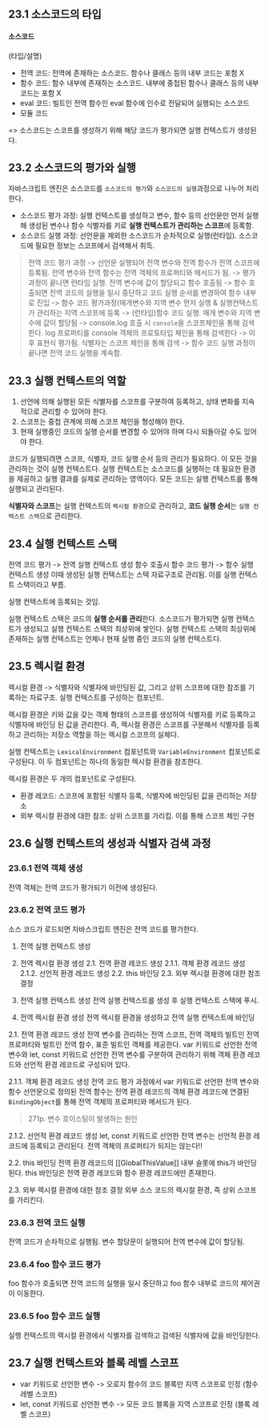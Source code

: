 ## 23.1 소스코드의 타입

#### 소스코드

(타입/설명)

- 전역 코드: 전역에 존재하는 소스코드. 함수나 클래스 등의 내부 코드는 포함 X
- 함수 코드: 함수 내부에 존재하는 소스코드. 내부에 중첩된 함수나 클래스 등의 내부 코드는 포함 X
- eval 코드: 빌트인 전역 함수인 eval 함수에 인수로 전달되어 실행되는 소스코드
- 모듈 코드

=> 소스코드는 스코프를 생성하기 위해 해당 코드가 평가되면 실행 컨텍스트가 생성된다.

## 23.2 소스코드의 평가와 실행

자바스크립트 엔진은 소스코드를 `소스코드의 평가`와 `소스코드의 실행`과정으로 나누어 처리한다.

- 소스코드 평가 과정: 실행 컨텍스트를 생성하고 변수, 함수 등의 선언문만 먼저 실행해 생성된 변수나 함수 식별자를 키로 **실행 컨텍스트가 관리하는 스코프**에 등록함.
- 소스코드 실행 과정: 선언문을 제외한 소스코드가 순차적으로 실행(런타임). 소스코드에 필요한 정보는 스코프에서 검색해서 취득.

> 전역 코드 평가 과정 -> 선언문 실행되어 전역 변수와 전역 함수가 전역 스코프에 등록됨. 전역 변수와 전역 함수는 전역 객체의 프로퍼티와 메서드가 됨. -> 평가 과정이 끝나면 런타임 실행. 전역 변수에 값이 할당되고 함수 호출됨 -> 함수 호출되면 전역 코드의 실행을 일시 중단하고 코드 실행 순서를 변경하여 함수 내부로 진입 -> 함수 코드 평가과정(매개변수와 지역 변수 먼저 실행 & 실행컨텍스트가 관리하는 지역 스코프에 등록 -> (런타임)함수 코드 실행. 매개 변수와 지역 변수에 값이 할당됨 -> console.log 호출 시 `console`을 스코프체인을 통해 검색한다. log 프로퍼티를 console 객체의 프로토타입 체인을 통해 검색한다 -> 이후 표현식 평가됨. 식별자는 스코프 체인을 통해 검색 -> 함수 코드 실행 과정이 끝나면 전역 코드 실행을 계속함.

## 23.3 실행 컨텍스트의 역할

1. 선언에 의해 실행된 모든 식별자를 스코프를 구분하여 등록하고, 상태 변화를 지속적으로 관리할 수 있어야 한다.
2. 스코프는 중첩 관계에 의해 스코프 체인을 형성해야 한다.
3. 현재 실행중인 코드의 실행 순서를 변경할 수 있어야 하며 다시 되돌아갈 수도 있어야 한다.

코드가 실행되려면 스코프, 식별자, 코드 실행 순서 등의 관리가 필요하다. 이 모든 것을 관리하는 것이 실행 컨텍스트다. 실행 컨텍스트는 소스코드를 실행하는 데 필요한 환경을 제공하고 실행 결과를 실제로 관리하는 영역이다. 모든 코드는 실행 컨텍스트를 통해 실행되고 관리된다.

**식별자와 스코프**는 실행 컨텍스트의 `렉시컬 환경`으로 관리하고, **코드 실행 순서**는 `실행 컨텍스트 스택`으로 관리한다.

## 23.4 실행 컨텍스트 스택

전역 코드 평가 -> 전역 실행 컨텍스트 생성
함수 호출시 함수 코드 평가 -> 함수 실행 컨텍스트 생성
이때 생성된 실행 컨텍스트는 스택 자료구조로 관리됨. 이를 실행 컨텍스트 스택이라고 부름.

실행 컨텍스트에 등록되는 것임.

실행 컨텍스트 스택은 코드의 **실행 순서를 관리**한다. 소스코드가 평가되면 실행 컨텍스트가 생성되고 실행 컨텍스트 스택의 최상위에 쌓인다. 실행 컨텍스트 스택의 최상위에 존재하는 실행 컨텍스트는 언제나 현재 실행 중인 코드의 실행 컨텍스트다.

## 23.5 렉시컬 환경

렉시컬 환경 -> 식별자와 식별자에 바인딩된 값, 그리고 상위 스코프에 대한 참조를 기록하는 자료구조. 실행 컨텍스트를 구성하는 컴포넌트.

렉시컬 환경은 키와 값을 갖는 객체 형태의 스코프를 생성하여 식별자를 키로 등록하고 식별자에 바인딩 된 값을 관리한다. 즉, 렉시컬 환경은 스코프를 구분해서 식별자를 등록하고 관리하는 저장소 역할을 하는 렉시컬 스코프의 실체다.

실행 컨텍스트는 `LexicalEnvironment` 컴포넌트와 `VariableEnvironment` 컴포넌트로 구성된다. 이 두 컴포넌트는 하나의 동일한 렉시컬 환경을 참조한다.

렉시컬 환경은 두 개의 컴포넌트로 구성된다.

- 환경 레코드: 스코프에 포함된 식별자 등록, 식별자에 바인딩된 값을 관리하는 저장소
- 외부 렉시컬 환경에 대한 참조: 상위 스코프를 가리킴. 이를 통해 스코프 체인 구현

## 23.6 실행 컨텍스트의 생성과 식별자 검색 과정

### 23.6.1 전역 객체 생성

전역 객체는 전역 코드가 평가되기 이전에 생성된다.

### 23.6.2 전역 코드 평가

소스 코드가 로드되면 자바스크립트 엔진은 전역 코드를 평가한다.

1. 전역 실행 컨텍스트 생성
2. 전역 렉시컬 환경 생성
   2.1. 전역 환경 레코드 생성
   2.1.1. 객체 환경 레코드 생성
   2.1.2. 선언적 환경 레코드 생성
   2.2. this 바인딩
   2.3. 외부 렉시컬 환경에 대한 참조 결정

3. 전역 실행 컨텍스트 생성
   전역 실행 컨텍스트를 생성 후 실행 컨텍스트 스택에 푸시.

4. 전역 렉시컬 환경 생성
   전역 렉시컬 환경을 생성하고 전역 실행 컨텍스트에 바인딩

2.1. 전역 환경 레코드 생성
전역 변수를 관리하는 전역 스코프, 전역 객체의 빌트인 전역 프로퍼티와 빌트인 전역 함수, 표준 빌트인 객체를 제공한다.
var 키워드로 선언한 전역 변수와 let, const 키워드로 선언한 전역 변수를 구분하여 관리하기 위해 객체 환경 레코드와 선언적 환경 레코드로 구성되어 있다.

2.1.1. 객체 환경 레코드 생성
전역 코드 평가 과정에서 var 키워드로 선언한 전역 변수와 함수 선언문으로 정의된 전역 함수는 전역 환경 레코드의 객체 환경 레코드에 연결된 `BindingObject`를 통해 전역 객체의 프로퍼티와 메서드가 된다.

> 271p. 변수 호이스팅이 발생하는 원인

2.1.2. 선언적 환경 레코드 생성
let, const 키워드로 선언한 전역 변수는 선언적 환경 레코드에 등록되고 관리된다.
전역 객체의 프로퍼티가 되지는 않는다!!

2.2. this 바인딩
전역 환경 레코드의 [[GlobalThisValue]] 내부 슬롯에 this가 바인딩된다. this 바인딩은 전역 환경 레코드와 함수 환경 레코드에만 존재한다.

2.3. 외부 렉시컬 환경에 대한 참조 결정
외부 소스 코드의 렉시컬 환경, 즉 상위 스코프를 가리킨다.

### 23.6.3 전역 코드 실행

전역 코드가 순차적으로 실행됨. 변수 할당문이 실행되어 전역 변수에 값이 할당됨.

### 23.6.4 foo 함수 코드 평가

foo 함수가 호출되면 전역 코드의 실행을 일시 중단하고 foo 함수 내부로 코드의 제어권이 이동한다.

### 23.6.5 foo 함수 코드 실행

실행 컨텍스트의 렉시컬 환경에서 식별자를 검색하고 검색된 식별자에 값을 바인딩한다.

## 23.7 실행 컨텍스트와 블록 레벨 스코프

- var 키워드로 선언한 변수 -> 오로지 함수의 코드 블록만 지역 스코프로 인정 (함수 레벨 스코프)
- let, const 키워드로 선언한 변수 -> 모든 코드 블록을 지역 스코프로 인정 (블록 레벨 스코프)
